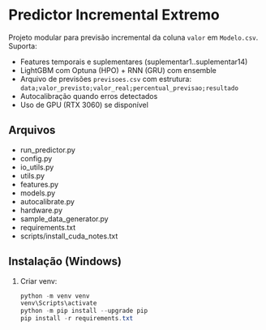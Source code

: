 # Predictor Incremental Extremo

Projeto modular para previsão incremental da coluna `valor` em `Modelo.csv`.
Suporta:
- Features temporais e suplementares (suplementar1..suplementar14)
- LightGBM com Optuna (HPO) + RNN (GRU) com ensemble
- Arquivo de previsões `previsoes.csv` com estrutura:
  `data;valor_previsto;valor_real;percentual_previsao;resultado`
- Autocalibração quando erros detectados
- Uso de GPU (RTX 3060) se disponível

## Arquivos
- run_predictor.py
- config.py
- io_utils.py
- utils.py
- features.py
- models.py
- autocalibrate.py
- hardware.py
- sample_data_generator.py
- requirements.txt
- scripts/install_cuda_notes.txt

## Instalação (Windows)
1. Criar venv:
   ```powershell
   python -m venv venv
   venv\Scripts\activate
   python -m pip install --upgrade pip
   pip install -r requirements.txt

